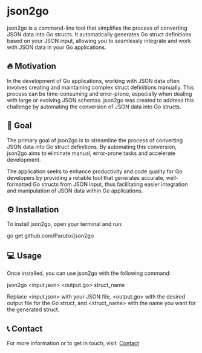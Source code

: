 # json2go

json2go is a command-line tool that simplifies the process of converting JSON data into Go structs. It automatically generates Go struct definitions based on your JSON input, allowing you to seamlessly integrate and work with JSON data in your Go applications.

## 🔥 Motivation

In the development of Go applications, working with JSON data often involves creating and maintaining complex struct definitions manually. This process can be time-consuming and error-prone, especially when dealing with large or evolving JSON schemas. json2go was created to address this challenge by automating the conversion of JSON data into Go structs.

## 🥅 Goal

The primary goal of json2go is to streamline the process of converting JSON data into Go struct definitions. By automating this conversion, json2go aims to eliminate manual, error-prone tasks and accelerate development. 

The application seeks to enhance productivity and code quality for Go developers by providing a reliable tool that generates accurate, well-formatted Go structs from JSON input, thus facilitating easier integration and manipulation of JSON data within Go applications.

## ⚙️ Installation

To install json2go, open your terminal and run:

go get github.com/Parutix/json2go

## 💻 Usage

Once installed, you can use json2go with the following command:

json2go <input.json> <output.go> struct_name  

Replace <input.json> with your JSON file, <output.go> with the desired output file for the Go struct, and <struct_name> with the name you want for the generated struct.

## 📞 Contact

For more information or to get in touch, visit: [Contact](https://parutix.github.io/Portfolio/views/contact.html)
